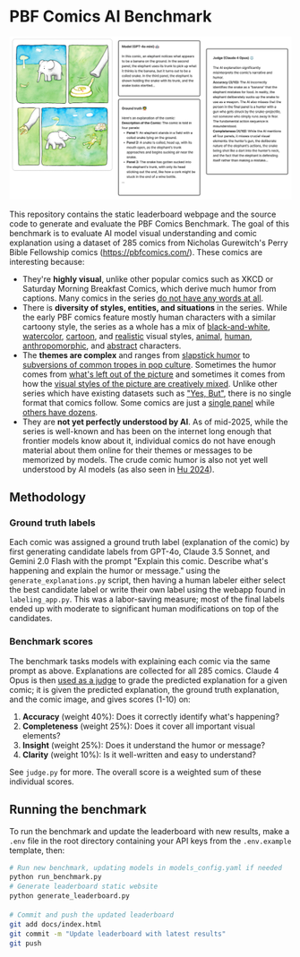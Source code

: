 # PBF Comics AI Benchmark

[<img src="/docs/pbf-sample.png">](https://pbfcomics.com/comics/trunkle/)

This repository contains the static leaderboard webpage and the source code to generate and evaluate the PBF Comics Benchmark. The goal of this benchmark is to evaluate AI model visual understanding and comic explanation using a dataset of 285 comics from Nicholas Gurewitch's Perry Bible Fellowship comics (https://pbfcomics.com/). These comics are interesting because:
- They're **highly visual**, unlike other popular comics such as XKCD or Saturday Morning Breakfast Comics, which derive much humor from captions. Many comics in the series [do not have any words at all](https://pbfcomics.com/comics/trunkle/). 
- There is **diversity of styles, entities, and situations** in the series. While the early PBF comics feature mostly human characters with a similar cartoony style, the series as a whole has a mix of [black-and-white](https://pbfcomics.com/comics/dinosaur-sheriff/), [watercolor](https://pbfcomics.com/comics/clear-boundaries/), [cartoon](https://pbfcomics.com/comics/the-shrink-ray/), and [realistic](https://pbfcomics.com/comics/carolyn-vert/) visual styles, [animal](https://pbfcomics.com/comics/the-last-unicorns/), [human](https://pbfcomics.com/comics/food-fight/), [anthropomorphic](https://pbfcomics.com/comics/shocked/), and [abstract](https://pbfcomics.com/comics/big-numbers/) characters.
- The **themes are complex** and ranges from [slapstick humor](https://pbfcomics.com/comics/mrs-hammer/) to [subversions of common tropes in pop culture](https://pbfcomics.com/comics/atlantis/). Sometimes the humor comes from [what's left out of the picture](https://pbfcomics.com/comics/nude-beach/) and sometimes it comes from how the [visual styles of the picture are creatively mixed](https://pbfcomics.com/comics/night-shift/). Unlike other series which have existing datasets such as ["Yes, But"](https://huggingface.co/datasets/zhehuderek/YESBUT_Benchmark), there is no single format that comics follow. Some comics are just a [single panel](https://pbfcomics.com/comics/bright/) while [others have dozens](https://pbfcomics.com/comics/trauma-trooper/).
- They are **not yet perfectly understood by AI**. As of mid-2025, while the series is well-known and has been on the internet long enough that frontier models know about it, individual comics do not have enough material about them online for their themes or messages to be memorized by models. The crude comic humor is also not yet well understood by AI models (as also seen in [Hu 2024](https://pbfcomics.com/comics/trauma-trooper/)).

## Methodology

### Ground truth labels

Each comic was assigned a ground truth label (explanation of the comic) by first generating candidate labels from GPT-4o, Claude 3.5 Sonnet, and Gemini 2.0 Flash with the prompt "Explain this comic. Describe what's happening and explain the humor or message." using the `generate_explanations.py` script, then having a human labeler either select the best candidate label or write their own label using the webapp found in `labeling_app.py`. This was a labor-saving measure; most of the final labels ended up with moderate to significant human modifications on top of the candidates. 

### Benchmark scores

The benchmark tasks models with explaining each comic via the same prompt as above. Explanations are collected for all 285 comics. Claude 4 Opus is then [used as a judge](https://arxiv.org/abs/2306.05685) to grade the predicted explanation for a given comic; it is given the predicted explanation, the ground truth explanation, and the comic image, and gives scores (1-10) on:
1. **Accuracy** (weight 40%): Does it correctly identify what's happening?
2. **Completeness** (weight 25%): Does it cover all important visual elements?
3. **Insight** (weight 25%): Does it understand the humor or message?
4. **Clarity** (weight 10%): Is it well-written and easy to understand?

See `judge.py` for more. The overall score is a weighted sum of these individual scores.

## Running the benchmark

To run the benchmark and update the leaderboard with new results, make a `.env` file in the root directory containing your API keys from the `.env.example` template, then:

```bash
# Run new benchmark, updating models in models_config.yaml if needed
python run_benchmark.py
# Generate leaderboard static website
python generate_leaderboard.py

# Commit and push the updated leaderboard
git add docs/index.html
git commit -m "Update leaderboard with latest results"
git push
```